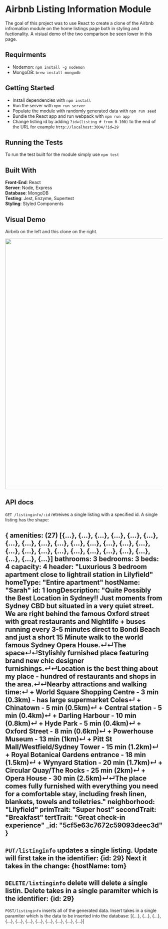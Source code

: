 
# Airbnb Listing Information Module
The goal of this project was to use React to create a clone of the Airbnb infromation module on the home listings page both in styling and fuctionality. A visiual demo of the two comparison be seen lower in this page.

## Requirments 
- Nodemon: `npm install -g nodemon`
- MongoDB: `brew install mongodb`

## Getting Started
- Install dependencies with `npm install`
- Run the server with `npm run server`
- Populate the module with randomly generated data with `npm run seed`
- Bundle the React app and run webpack with `npm run app`
- Change listing id by adding `?id=(listing # from 0-100)` to the end of the URL for example `http://localhost:3004/?id=29`

## Running the Tests
To run the test built for the module simply use `npm test`

## Built With
  **Front-End**: React  
  **Server**: Node, Express  
  **Database**: MongoDB  
  **Testing**: Jest, Enzyme, Supertest  
  **Styling**: Styled Components  

## Visual Demo
Airbnb on the left and this clone on the right.  

 <img src="https://media.giphy.com/media/gf5h875WqEELIED4SO/giphy.gif" width="800px">  
 
## API docs
`GET /listinginfo/:id` retreives a single listing with a specified id.
A single listing has the shape:

{
  amenities: (27) [{…}, {…}, {…}, {…}, {…}, {…}, {…}, {…}, {…}, {…}, {…}, {…}, {…}, {…}, {…}, {…}, {…}, {…}, {…}, {…}, {…}, {…}, {…}, {…}, {…}, {…}, {…}]
  bathrooms: 3
  bedrooms: 3
  beds: 4
  capacity: 4
  header: "Luxurious 3 bedroom apartment close to lightrail station in Lilyfield"
  homeType: "Entire apartment"
  hostName: "Sarah"
  id: 1
  longDescription: "Quite Possibly the Best Location in Sydney!! Just moments from Sydney CBD but situated in a very quiet street. We are right behind the famous Oxford street with great restaurants and Nightlife + buses running every 3-5 minutes direct to Bondi Beach and just a short 15 Minute walk to the world famous Sydney Opera House.↵↵The space↵↵Stylishly furnished place featuring brand new chic designer furnishings.↵↵Location is the best thing about my place - hundred of restaurants and shops in the area.↵↵Nearby attractions and walking time:↵  + World Square Shopping Centre - 3 min (0.3km) - has large supermarket Coles↵  + Chinatown - 5 min (0.5km)↵  + Central station - 5 min (0.4km)↵  + Darling Harbour - 10 min (0.8km)↵  + Hyde Park - 5 min (0.4km)↵  + Oxford Street - 8 min (0.6km)↵  + Powerhouse Museum - 13 min (1km)↵  + Pitt St Mall/Westfield/Sydney Tower - 15 min (1.2km)↵  + Royal Botanical Gardens entrance - 18 min (1.5km)↵  + Wynyard Station - 20 min (1.7km)↵  + Circular Quay/The Rocks - 25 min (2km)↵  + Opera House - 30 min (2.5km)↵↵The place comes fully furnished with everything you need for a comfortable stay, including fresh linen, blankets, towels and toiletries."
  neighborhood: "Lilyfield"
  primTrait: "Super host"
  secondTrait: "Breakfast"
  tertTrait: "Great check-in experience"
  _id: "5cf5e63c7672c59093deec3d"
}
--------------------------------------------------------------------------------------------------------------------------------------------
`PUT/listinginfo` updates a single listing.
Update will first take in the identifier:
{id: 29}
Next it takes in the change:
{hostName: tom}
--------------------------------------------------------------------------------------------------------------------------------------------
`DELETE/listinginfo` delete will delete a single listin.
Delete takes in a single paramiter which is the identifier:
{id: 29}
--------------------------------------------------------------------------------------------------------------------------------------------
`POST/listinginfo` inserts all of the generated data.
Insert takes in a single paramiter which is the data to be inserted into the database:
[{…}, {…}, {…}, {…}, {…}, {…}, {…}, {…}, {…}, {…}, {…}]